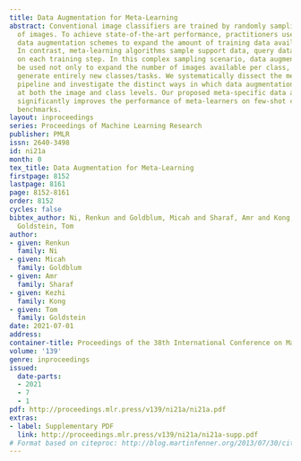 ```yaml
---
title: Data Augmentation for Meta-Learning
abstract: Conventional image classifiers are trained by randomly sampling mini-batches
  of images. To achieve state-of-the-art performance, practitioners use sophisticated
  data augmentation schemes to expand the amount of training data available for sampling.
  In contrast, meta-learning algorithms sample support data, query data, and tasks
  on each training step. In this complex sampling scenario, data augmentation can
  be used not only to expand the number of images available per class, but also to
  generate entirely new classes/tasks. We systematically dissect the meta-learning
  pipeline and investigate the distinct ways in which data augmentation can be integrated
  at both the image and class levels. Our proposed meta-specific data augmentation
  significantly improves the performance of meta-learners on few-shot classification
  benchmarks.
layout: inproceedings
series: Proceedings of Machine Learning Research
publisher: PMLR
issn: 2640-3498
id: ni21a
month: 0
tex_title: Data Augmentation for Meta-Learning
firstpage: 8152
lastpage: 8161
page: 8152-8161
order: 8152
cycles: false
bibtex_author: Ni, Renkun and Goldblum, Micah and Sharaf, Amr and Kong, Kezhi and
  Goldstein, Tom
author:
- given: Renkun
  family: Ni
- given: Micah
  family: Goldblum
- given: Amr
  family: Sharaf
- given: Kezhi
  family: Kong
- given: Tom
  family: Goldstein
date: 2021-07-01
address:
container-title: Proceedings of the 38th International Conference on Machine Learning
volume: '139'
genre: inproceedings
issued:
  date-parts:
  - 2021
  - 7
  - 1
pdf: http://proceedings.mlr.press/v139/ni21a/ni21a.pdf
extras:
- label: Supplementary PDF
  link: http://proceedings.mlr.press/v139/ni21a/ni21a-supp.pdf
# Format based on citeproc: http://blog.martinfenner.org/2013/07/30/citeproc-yaml-for-bibliographies/
---
```


